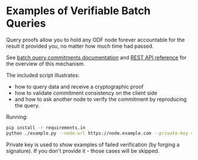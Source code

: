 # Examples of Verifiable Batch Queries
Query proofs allow you to hold any ODF node forever accountable for the result it provided you, no matter how much time had passed.

See [batch query commitments documentation](https://docs.kamu.dev/node/commitments/) and [REST API reference](https://docs.kamu.dev/node/protocols/rest-api/) for the overview of this mechanism.

The included script illustrates:
- how to query data and receive a cryptographic proof
- how to validate commitment consistency on the client side
- and how to ask another node to verify the commitment by reproducing the query.

Running:
```sh
pip install -r requirements.in
python ./example.py --node-url https://node.example.com --private-key <multibase-encoded-bytes>
```

Private key is used to show examples of failed verification (by forging a signature). If you don't provide it - those cases will be skipped.

